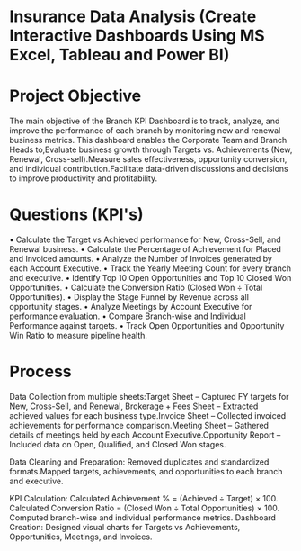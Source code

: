 # Insurance Data Analysis (Create Interactive Dashboards Using MS Excel, Tableau and Power BI)
# Project Objective

The main objective of the Branch KPI Dashboard is to track, analyze, and improve the performance of each branch by monitoring new and renewal business metrics.
This dashboard enables the Corporate Team and Branch Heads to,Evaluate business growth through Targets vs. Achievements (New, Renewal, Cross-sell).Measure sales effectiveness, opportunity conversion, and individual contribution.Facilitate data-driven discussions and decisions to improve productivity and profitability.
# Questions (KPI's)
•	Calculate the Target vs Achieved performance for New, Cross-Sell, and Renewal business.
•	Calculate the Percentage of Achievement for Placed and Invoiced amounts.
•	Analyze the Number of Invoices generated by each Account Executive.
•	Track the Yearly Meeting Count for every branch and executive.
•	Identify Top 10 Open Opportunities and Top 10 Closed Won Opportunities.
•	Calculate the Conversion Ratio (Closed Won ÷ Total Opportunities).
•	Display the Stage Funnel by Revenue across all opportunity stages.
•	Analyze Meetings by Account Executive for performance evaluation.
•	Compare Branch-wise and Individual Performance against targets.
•	Track Open Opportunities and Opportunity Win Ratio to measure pipeline health.

# Process
Data Collection from multiple sheets:Target Sheet – Captured FY targets for New, Cross-Sell, and Renewal,	Brokerage + Fees Sheet – Extracted achieved values for each business type.Invoice Sheet – Collected invoiced achievements for performance comparison.Meeting Sheet – Gathered details of meetings held by each Account Executive.Opportunity Report – Included data on Open, Qualified, and Closed Won stages.

 Data Cleaning and Preparation:	Removed duplicates and standardized formats.Mapped targets, achievements, and opportunities to each branch and executive.
 
  KPI Calculation:	Calculated Achievement % = (Achieved ÷ Target) × 100.	Calculated Conversion Ratio = (Closed Won ÷ Total Opportunities) × 100.	Computed branch-wise and individual performance metrics.
  Dashboard Creation: Designed visual charts for Targets vs Achievements, Opportunities, Meetings, and Invoices.


